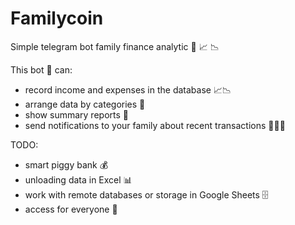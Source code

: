 # Familycoin
Simple telegram bot family finance analytic 💸 📈 📉

This bot 👾 can:
- record income and expenses in the database 📈📉
- arrange data by categories 📌
- show summary reports 📝
- send notifications to your family about recent transactions 👨‍👩‍👧

TODO:
- smart piggy bank 💰
- unloading data in Excel 📊
- work with remote databases or storage in Google Sheets 🗄
- access for everyone 🥳